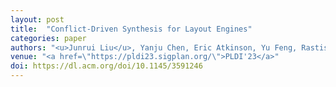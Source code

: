 ```yaml
---
layout: post
title:  "Conflict-Driven Synthesis for Layout Engines"
categories: paper
authors: "<u>Junrui Liu</u>, Yanju Chen, Eric Atkinson, Yu Feng, Rastislav Bodik"
venue: "<a href=\"https://pldi23.sigplan.org/\">PLDI'23</a>"
doi: https://dl.acm.org/doi/10.1145/3591246
---
```


